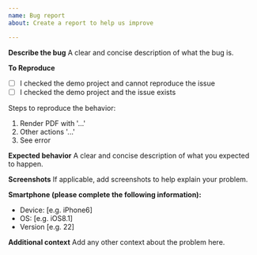 ```yaml
---
name: Bug report
about: Create a report to help us improve

---
```


**Describe the bug**
A clear and concise description of what the bug is.

**To Reproduce**

- [ ] I checked the demo project and cannot reproduce the issue
- [ ] I checked the demo project and the issue exists

Steps to reproduce the behavior:
1. Render PDF with '...'
2. Other actions '...'
3. See error

**Expected behavior**
A clear and concise description of what you expected to happen.

**Screenshots**
If applicable, add screenshots to help explain your problem.

**Smartphone (please complete the following information):**
 - Device: [e.g. iPhone6]
 - OS: [e.g. iOS8.1]
 - Version [e.g. 22]

**Additional context**
Add any other context about the problem here.
